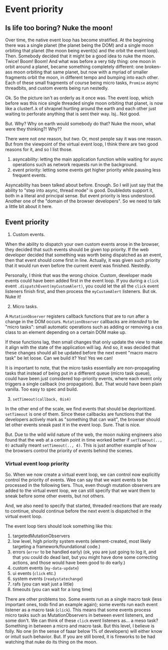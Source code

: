 # Event priority

## Is life too boring? Nuke the moon!

Over time, the native event loop has become stratified. At the beginning there was a single planet (the planet being the DOM) and a single moon orbiting that planet (the moon being event(s) and the orbit the event loop). Then. Somebody decided that it might be a good idea to nuke the moon. Twice! Boom! Boom! And what was before a very tidy thing: one moon in orbit around a planet, became something completely different: one broken-ass moon orbiting that same planet, but now with a myriad of smaller fragments orbit the moon, in different tempo and bumping into each other. Each of these small fragments of course being micro tasks, `Promise` async threadbits, and custom events being run nestedly.

Ok. So the picture isn't as orderly as it once was. The event loop, which before was this nice single threaded single moon orbiting that planet, is now like a clusterf..k of shrapnel hurtling around the earth and each other just waiting to perforate anything that is sent their way. Isj.. Not good.

But. Why? Why on earth would somebody do that? Nuke the moon, what were they thinking?! Why?? 

There were not *one* reason, but *two*. Or, most people say it was one reason. But from the viewpoint of the virtual event loop, I think there are two good reasons for it, and so I list those.

1. asyncability: letting the main application function while waiting for async operations such as network requests run in the background.
2. event priority: letting some events get higher priority while pausing less frequent events.

Asyncability has been talked about before. Enough. So I will just say that the ability to "step into async, thread mode" is good. Doubledots support it, both in a literal and principal sense. But event priority is less understood. Another one of the "domain of the browser developers". So we need to talk a little bit about it here.

## Event priority

1. Custom events.

When the ability to dispatch your own custom events arose in the browser, they decided that such events should be given top priority. If the web developer decided that something was worth being dispatched as an event, then that event should come first in line. Actually, it was given such priority that it would run even before the current event was finished. Nestedly. 

Personally, I think that was the wrong choice. Custom, developer made events could have been added first in the event loop. If you during a `click` event `.dispatchEvent(myCustomAlert)`, you could let the all the `click` event listeners finish first, and then process the `myCustomAlert` listeners. But ok. Nuke it!

2. Micro tasks.

A `MutationObserver` registers callback functions that are to run after a change in the DOM occurs. `MutationObserver` callbacks are *intended* to be "micro tasks": small automatic operations such as adding or removing a css class to an element depending on a certain DOM make up.

If these functions lag, then small changes that only update the view to make it align with the state of the application will lag. And so, it was decided that these changes should all be updated before the next event "macro macro task" be let loose. Can we build it? Yes! Yes we can!

It is important to note, that the micro tasks essentially are non-propagating tasks that instead of being put in a different queue (micro task queue), could have been just considered top-priority events, where each event only triggers a single callback (no propagation). But. That would have been plain vanilla. Too easy to spec and build.

3. `setTimeout(callback, 0is4)`

In the other end of the scale, we find events that should be deprioritized. `setTimeout` is one of them. Since these callbacks are functions that the developers actively mark as "something that can wait", the browser should let other events sneak past it in the event loop. Sure. That is nice.

But. Due to the wild wild nature of the web, the moon nuking engineers also found that the web at a certain point in time worked better if `setTimeout(.., 0)` actually meant `setTimeout(.., 4)`. This is just another example of how the browsers control the priority of events behind the scenes.

### Virtual event loop priority

So. When we now create a virtual event loop, we can control now explicitly control the priority of events. Wee can say that we want events to be processed in the following tiers. Thus, even though mutation observers are added to the virtual event loop, we can still specify that we want them to sneak before some other events, but not others.

And, we also need to specify that started, threaded reactions that are ready to continue, should continue before the next event is dispatched in the virtual event loop.

The event loop tiers should look something like this:
1. targetedMutationObservers
1. low level, high priority system events (element-created, most likely targeting a framework/foundational code.)
2. errors (`error` to be handled early) (ok, you are just going to log it, and that you could do dead last, but you might have done some correcting actions, and those would have been good to do early.)
2. custom events (`my-data-update`)
3. ui events (`click` etc.)
3. system events (`readystatechange`)
4. rafs (you can wait just a little)
4. timeouts (you can wait for a long time)

There are other problems too. Some events run as a single macro task (less important ones, todo find an example again); some events run each event listener as a macro task (`click`). This means that some events process micro tasks such as MutationObservers in between event listeners, and some don't. We can think of these `click` event listeners as... a meso task? Something in between a micro and macro task. But this level, I believe is folly. No one (in the sense of faaar below 1% of developers) will either know or intuit such behavior. But. If you are still bored, it is fireworks to be had watching that nuke do its thing on the moon.